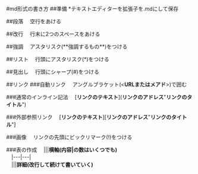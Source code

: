 #md形式の書き方
##準備
*テキストエディターを拡張子を.mdにして保存

##段落
　空行をあける

##改行
　行末に2つのスペースをあける

##強調
　アスタリスク(\*\*強調するもの\*\*)をつける

##リスト
　行頭にアスタリスク(*)をつける

##見出し
　行頭にシャープ(#)をつける

##リンク
###自動リンク
　アングルブラケット(<**URLまたはメアド**>)で囲む

###通常のインライン記法
　\[**リンクのテキスト**\]\(**リンクのアドレス**"**リンクのタイトル**"\)

###外部参照リンク
　\[**リンクのテキスト**\]\[**リンクのアドレス**"**リンクのタイトル**"\]

###画像
　リンクの先頭にビックリマーク(!)をつける

###表の作成
　|||**横軸(内容|の数はいくつでも)**  
　|---|---|  
　|||**詳細(改行して続けて書いていく)**  
